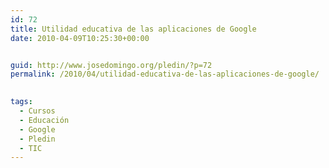 ```yaml
---
id: 72
title: Utilidad educativa de las aplicaciones de Google
date: 2010-04-09T10:25:30+00:00


guid: http://www.josedomingo.org/pledin/?p=72
permalink: /2010/04/utilidad-educativa-de-las-aplicaciones-de-google/

  
tags:
  - Cursos
  - Educación
  - Google
  - Pledin
  - TIC
---
```

